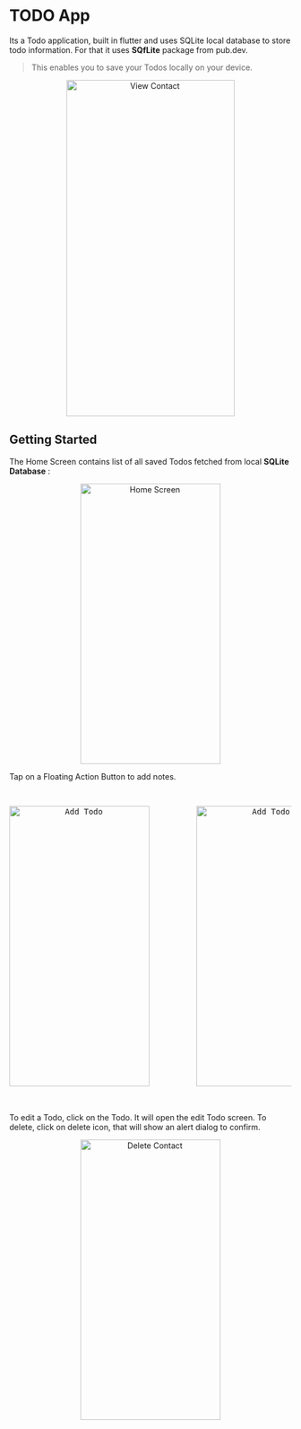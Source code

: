 # TODO App

Its a Todo application, built in flutter and uses SQLite local database to store todo information. For that it uses **SQfLite** package from pub.dev. 
>This enables you to save your Todos locally on your device.


<p align="center">
<img src="https://user-images.githubusercontent.com/51371766/230789915-98a80f15-1d9f-4c70-8591-826780db578c.gif" width="300" height="600" alt="View Contact" >
</p>

## Getting Started


The Home Screen contains list of all saved Todos fetched from local **SQLite Database** :

<p align="center">
<img  src="https://user-images.githubusercontent.com/51371766/230789913-03f67370-6e7a-48b4-8a8f-722127ea6bbb.png"  width="250" height="500" alt="Home Screen" >
</p>

Tap on a Floating Action Button to add notes.

<pre>
<p align="center">
<img src="https://user-images.githubusercontent.com/51371766/230789920-fa5e967d-e10c-4384-bb96-5cbb09371857.png" width="250" height="500" alt="Add Todo" >          <img src="https://user-images.githubusercontent.com/51371766/230789921-56c0482a-2223-4f1b-93a8-f952f3fab653.png" width="250" height="500" alt="Add Todo" >
</p>
</pre>

To edit a Todo, click on the Todo. It will open the edit Todo screen.
To delete, click on delete icon, that will show an alert dialog to confirm.

<p align="center">
<img  src="https://user-images.githubusercontent.com/51371766/230789922-09265161-9a48-4778-b7e0-3fde75867403.png"  width="250" height="500" alt="Delete Contact" >
</p>

